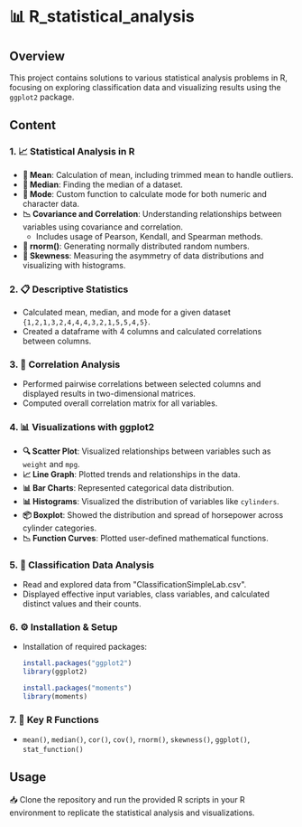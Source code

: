 # 📊 R_statistical_analysis

## Overview

This project contains solutions to various statistical analysis problems in R, focusing on exploring classification data and visualizing results using the `ggplot2` package.

## Content

### 1. **📈 Statistical Analysis in R**
- **🧮 Mean**: Calculation of mean, including trimmed mean to handle outliers.
- **🔢 Median**: Finding the median of a dataset.
- **🎯 Mode**: Custom function to calculate mode for both numeric and character data.
- **📉 Covariance and Correlation**: Understanding relationships between variables using covariance and correlation.
  - Includes usage of Pearson, Kendall, and Spearman methods.
- **🎲 rnorm()**: Generating normally distributed random numbers.
- **📐 Skewness**: Measuring the asymmetry of data distributions and visualizing with histograms.

### 2. **📋 Descriptive Statistics**
- Calculated mean, median, and mode for a given dataset `{1,2,1,3,2,4,4,4,3,2,1,5,5,4,5}`.
- Created a dataframe with 4 columns and calculated correlations between columns.

### 3. **🔗 Correlation Analysis**
- Performed pairwise correlations between selected columns and displayed results in two-dimensional matrices.
- Computed overall correlation matrix for all variables.

### 4. **📊 Visualizations with ggplot2**
- **🔍 Scatter Plot**: Visualized relationships between variables such as `weight` and `mpg`.
- **📈 Line Graph**: Plotted trends and relationships in the data.
- **📊 Bar Charts**: Represented categorical data distribution.
- **📊 Histograms**: Visualized the distribution of variables like `cylinders`.
- **📦 Boxplot**: Showed the distribution and spread of horsepower across cylinder categories.
- **📉 Function Curves**: Plotted user-defined mathematical functions.

### 5. **📁 Classification Data Analysis**
- Read and explored data from "ClassificationSimpleLab.csv".
- Displayed effective input variables, class variables, and calculated distinct values and their counts.

### 6. **⚙️ Installation & Setup**
- Installation of required packages:
  ```r
  install.packages("ggplot2")
  library(ggplot2)
  ```
  ```r
  install.packages("moments")
  library(moments)
  ```

### 7. **🔧 Key R Functions**
- `mean()`, `median()`, `cor()`, `cov()`, `rnorm()`, `skewness()`, `ggplot()`, `stat_function()`

## Usage
📥 Clone the repository and run the provided R scripts in your R environment to replicate the statistical analysis and visualizations.
